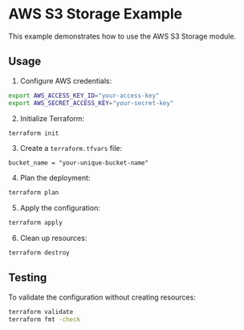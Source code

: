 # AWS S3 Storage Example

This example demonstrates how to use the AWS S3 Storage module.

## Usage

1. Configure AWS credentials:
```bash
export AWS_ACCESS_KEY_ID="your-access-key"
export AWS_SECRET_ACCESS_KEY="your-secret-key"
```

2. Initialize Terraform:
```bash
terraform init
```

3. Create a `terraform.tfvars` file:
```hcl
bucket_name = "your-unique-bucket-name"
```

4. Plan the deployment:
```bash
terraform plan
```

5. Apply the configuration:
```bash
terraform apply
```

6. Clean up resources:
```bash
terraform destroy
```

## Testing

To validate the configuration without creating resources:
```bash
terraform validate
terraform fmt -check
```
